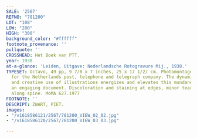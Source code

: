 ```yaml
---
SALE: '2567'
REFNO: "781200"
LOT: "108"
LOW: "200"
HIGH: "300"
background_color: "#ffffff"
footnote_provenance: ''
pullquote: ''
CROSSHEAD: Het Boek van PTT.
year: 1938
at-a-glance: 'Leiden, Uitgave: Nederlandsche Rotogravure Mij., 1938.'
TYPESET: Octavo, 49 pp, 9 7/8 x 7 inches, 25 x 17 1/2/ cm. Photomontage color illustrations
  for the Netherlands post, telephone and telegraph company. The dynamic mise en page
  and creative use of illustrations energizes and elevates this mundane manual into
  an engaging document. Discoloration and staining at edges, minor tears and losses
  along spine. MoMA 627.1977
FOOTNOTE: ''
DESCRIPT: ZWART, PIET.
images:
- "/v1618586121/2567/781200_VIEW_02_02.jpg"
- "/v1618586120/2567/781200_VIEW_03_03.jpg"

---
```

